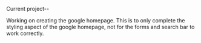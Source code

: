 Current project--
 

 Working on creating the google homepage. This is to only complete the styling aspect of the google homepage, not for the forms and search bar to work correctly.